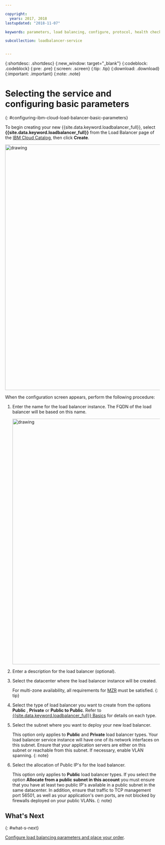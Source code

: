 ```yaml
---

copyright:
  years: 2017, 2018
lastupdated: "2018-11-07"

keywords: parameters, load balancing, configure, protocol, health check

subcollection: loadbalancer-service


---
```


{:shortdesc: .shortdesc}
{:new_window: target="_blank"}
{:codeblock: .codeblock}
{:pre: .pre}
{:screen: .screen}
{:tip: .tip}
{:download: .download}
{:important: .important}
{:note: .note}

# Selecting the service and configuring basic parameters
{: #configuring-ibm-cloud-load-balancer-basic-parameters}

To begin creating your new {{site.data.keyword.loadbalancer_full}}, select **{{site.data.keyword.loadbalancer_full}}** from the Load Balancer page of the [IBM Cloud Catalog](https://cloud.ibm.com/catalog/infrastructure/load-balancer-group), then click **Create**.

<img src="images/CLB_Select_Service_PUP.png" alt="drawing" style="width: 800px;"/>

When the configuration screen appears, perform the following procedure:

1. Enter the name for the load balancer instance. The FQDN of the load balancer will be based on this name.

	<img src="images/CLB_Basic_Parameters_PUP.png" alt="drawing" style="width: 800px;"/>

2. Enter a description for the load balancer (optional).

3. Select the datacenter where the load balancer instance will be created. 

	For multi-zone availability, all requirements for [MZR](/docs/infrastructure/loadbalancer-service?topic=loadbalancer-service-multi-zone-region-mzr-overview) must be satisfied.
	{: tip}

4. Select the type of load balancer you want to create from the options **Public** , **Private** or **Public to Public**. Refer to [{{site.data.keyword.loadbalancer_full}} Basics](/docs/infrastructure/loadbalancer-service?topic=loadbalancer-service-ibm-cloud-load-balancer-basics) for details on each type.

5. Select the subnet where you want to deploy your new load balancer. 
	
	This option only applies to **Public** and **Private** load balancer types. Your load balancer service instance will have one of its network interfaces on this subnet. Ensure that your application servers are either on this subnet or reachable from this subnet. If necessary, enable VLAN spanning.
	{: note}

6. Select the allocation of Public IP's for the load balancer. 
	
	This option only applies to **Public** load balancer types. If you select the option **Allocate from a public subnet in this account** you must ensure that you have at least two public IP's available in a public subnet in the same datacenter. In addition, ensure that traffic to TCP management port 56501, as well as your application's own ports, are not blocked by firewalls deployed on your public VLANs.
	{: note}

## What's Next
{: #what-s-next}

[Configure load balancing parameters and place your order](/docs/infrastructure/loadbalancer-service?topic=loadbalancer-service-configure-load-balancing-parameters-and-place-order).
